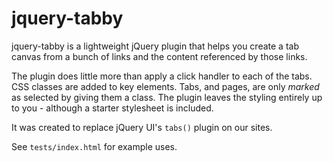# jquery-tabby

jquery-tabby is a lightweight jQuery plugin that helps you create a tab canvas from a bunch of links and the content referenced by those links.

The plugin does little more than apply a click handler to each of the tabs.  CSS classes are added to key elements.  Tabs, and pages, are only *marked* as selected by giving them a class.  The plugin leaves the styling entirely up to you - although a starter stylesheet is included.

It was created to replace jQuery UI's `tabs()` plugin on our sites.

See `tests/index.html` for example uses.